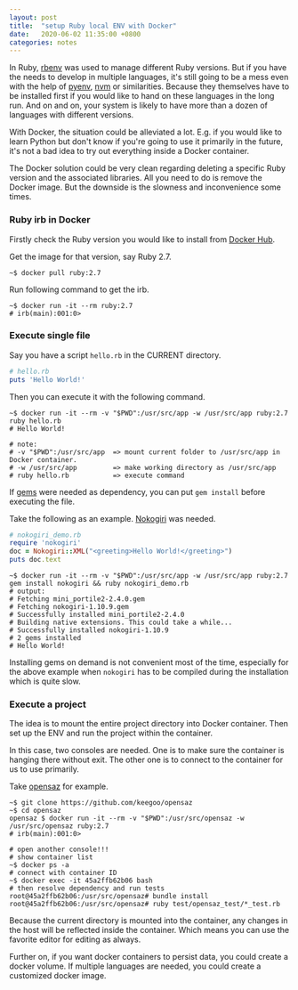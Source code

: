 ```yaml
---
layout: post
title:  "setup Ruby local ENV with Docker"
date:   2020-06-02 11:35:00 +0800
categories: notes
---
```


In Ruby, [rbenv][rbenv-github] was used to manage different Ruby versions. But if you have the needs to develop in multiple languages, it's still going to be a mess even with the help of [pyenv][pyenv-github], [nvm][nvm-github] or similarities. Because they themselves have to be installed first if you would like to hand on these languages in the long run. And on and on, your system is likely to have more than a dozen of languages with different versions.

With Docker, the situation could be alleviated a lot. E.g. if you would like to learn Python but don't know if you're going to use it primarily in the future, it's not a bad idea to try out everything inside a Docker container.

The Docker solution could be very clean regarding deleting a specific Ruby version and the associated libraries. All you need to do is remove the Docker image. But the downside is the slowness and inconvenience some times.

### Ruby irb in Docker

Firstly check the Ruby version you would like to install from [Docker Hub][ruby-docker-hub].

Get the image for that version, say Ruby 2.7.

```shell
~$ docker pull ruby:2.7
```

Run following command to get the irb.

```shell
~$ docker run -it --rm ruby:2.7 
# irb(main):001:0>
```

### Execute single file

Say you have a script `hello.rb` in the CURRENT directory.

```ruby
# hello.rb
puts 'Hello World!'
```

Then you can execute it with the following command.

```shell
~$ docker run -it --rm -v "$PWD":/usr/src/app -w /usr/src/app ruby:2.7 ruby hello.rb
# Hello World!

# note:
# -v "$PWD":/usr/src/app  => mount current folder to /usr/src/app in Docker container.
# -w /usr/src/app         => make working directory as /usr/src/app
# ruby hello.rb           => execute command
```

If [gems][gem-homepage] were needed as dependency, you can put `gem install` before executing the file.

Take the following as an example. [Nokogiri][nokogiri-github] was needed.

```ruby
# nokogiri_demo.rb
require 'nokogiri'
doc = Nokogiri::XML("<greeting>Hello World!</greeting>")
puts doc.text
```

```shell
~$ docker run -it --rm -v "$PWD":/usr/src/app -w /usr/src/app ruby:2.7 gem install nokogiri && ruby nokogiri_demo.rb
# output:
# Fetching mini_portile2-2.4.0.gem
# Fetching nokogiri-1.10.9.gem
# Successfully installed mini_portile2-2.4.0
# Building native extensions. This could take a while...
# Successfully installed nokogiri-1.10.9
# 2 gems installed
# Hello World!
```

Installing gems on demand is not convenient most of the time, especially for the above example when `nokogiri` has to be compiled during the installation which is quite slow.

### Execute a project

The idea is to mount the entire project directory into Docker container. Then set up the ENV and run the project within the container.

In this case, two consoles are needed. One is to make sure the container is hanging there without exit. The other one is to connect to the container for us to use primarily.

Take [opensaz][opensaz-github] for example.

```shell
~$ git clone https://github.com/keegoo/opensaz
~$ cd opensaz
opensaz $ docker run -it --rm -v "$PWD":/usr/src/opensaz -w /usr/src/opensaz ruby:2.7
# irb(main):001:0>

# open another console!!!
# show container list
~$ docker ps -a
# connect with container ID
~$ docker exec -it 45a2ffb62b06 bash
# then resolve dependency and run tests
root@45a2ffb62b06:/usr/src/opensaz# bundle install
root@45a2ffb62b06:/usr/src/opensaz# ruby test/opensaz_test/*_test.rb
```

Because the current directory is mounted into the container, any changes in the host will be reflected inside the container. Which means you can use the favorite editor for editing as always.

Further on, if you want docker containers to persist data, you could create a docker volume. If multiple languages are needed, you could create a customized docker image.

[rbenv-github]: https://github.com/rbenv/rbenv
[pyenv-github]: https://github.com/pyenv/pyenv
[nvm-github]: https://github.com/nvm-sh/nvm
[gem-homepage]: https://rubygems.org/
[nokogiri-github]: https://github.com/sparklemotion/nokogiri
[ruby-docker-hub]: https://hub.docker.com/_/ruby
[opensaz-github]: https://github.com/keegoo/opensaz

